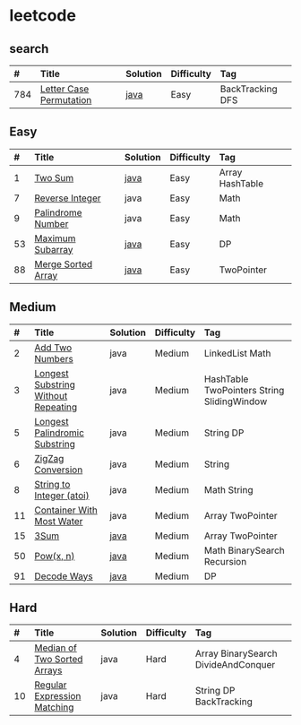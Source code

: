 # leetcode

## search

| \#  | Title                                                                             | Solution                                                   | Difficulty | Tag              |
| :-- | :-------------------------------------------------------------------------------- | :--------------------------------------------------------- | :--------- | :--------------- |
| 784 | [Letter Case Permutation](https://leetcode.com/problems/letter-case-permutation/) | [java](src/com/bentleyxia/Easy/LetterCasePermutation.java) | Easy       | BackTracking DFS |

## Easy

| \#  | Title                                                                   | Solution                                              | Difficulty | Tag             |
| :-- | :---------------------------------------------------------------------- | :---------------------------------------------------- | :--------- | :-------------- |
| 1   | [Two Sum](https://leetcode.com/problems/two-sum/)                       | [java](src/com/bentleyxia/Easy/TwoSum.java)           | Easy       | Array HashTable |
| 7   | [Reverse Integer](https://leetcode.com/problems/zigzag-conversion)      | java                                                  | Easy       | Math            |
| 9   | [Palindrome Number](https://leetcode.com/problems/palindrome-number/)   | java                                                  | Easy       | Math            |
| 53  | [Maximum Subarray](https://leetcode.com/problems/maximum-subarray/)     | [java](src/com/bentleyxia/Easy/MaximumSubarray.java)  | Easy       | DP              |
| 88  | [Merge Sorted Array](https://leetcode.com/problems/merge-sorted-array/) | [java](src/com/bentleyxia/Easy/MergeSortedArray.java) | Easy       | TwoPointer      |

## Medium

| \#  | Title                                                                                                                | Solution                                          | Difficulty | Tag                                        |
| :-- | :------------------------------------------------------------------------------------------------------------------- | :------------------------------------------------ | :--------- | :----------------------------------------- |
| 2   | [Add Two Numbers](https://leetcode.com/problems/add-two-numbers/)                                                    | java                                              | Medium     | LinkedList Math                            |
| 3   | [Longest Substring Without Repeating](https://leetcode.com/problems/longest-substring-without-repeating-characters/) | java                                              | Medium     | HashTable TwoPointers String SlidingWindow |
| 5   | [Longest Palindromic Substring](https://leetcode.com/problems/longest-palindromic-substring)                         | java                                              | Medium     | String DP                                  |
| 6   | [ZigZag Conversion](https://leetcode.com/problems/zigzag-conversion)                                                 | java                                              | Medium     | String                                     |
| 8   | [String to Integer (atoi)](https://leetcode.com/problems/string-to-integer-atoi/)                                    | java                                              | Medium     | Math String                                |
| 11  | [Container With Most Water](https://leetcode.com/problems/container-with-most-water)                                 | java                                              | Medium     | Array TwoPointer                           |
| 15  | [3Sum](https://leetcode.com/problems/3sum/)                                                                          | [java](src/com/bentleyxia/Medium/ThreeSum.java)   | Medium     | Array TwoPointer                           |
| 50  | [Pow(x, n)](https://leetcode.com/problems/powx-n/)                                                                   | [java](src/com/bentleyxia/Medium/Pow.java)        | Medium     | Math BinarySearch Recursion                |
| 91  | [Decode Ways](https://leetcode.com/problems/decode-ways/)                                                            | [java](src/com/bentleyxia/Medium/DecodeWays.java) | Medium     | DP                                         |

## Hard

| \#  | Title                                                                                     | Solution | Difficulty | Tag                                 |
| :-- | :---------------------------------------------------------------------------------------- | :------- | :--------- | :---------------------------------- |
| 4   | [Median of Two Sorted Arrays](https://leetcode.com/problems/median-of-two-sorted-arrays)  | java     | Hard       | Array BinarySearch DivideAndConquer |
| 10  | [Regular Expression Matching](https://leetcode.com/problems/regular-expression-matching/) | java     | Hard       | String DP BackTracking              |
